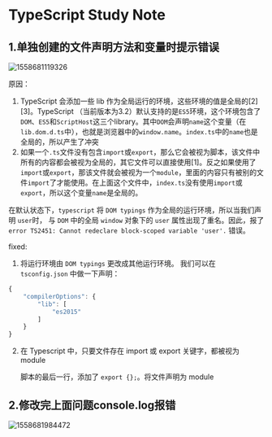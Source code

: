 # TypeScript  Study Note

## 1.单独创建的文件声明方法和变量时提示错误

![1558681119326](C:\Users\Administrator\AppData\Roaming\Typora\typora-user-images\1558681119326.png)

原因：

1. TypeScript 会添加一些 lib 作为全局运行的环境，这些环境的值是全局的[2][3]。TypeScript （当前版本为3.2）默认支持的是`ES5`环境，这个环境包含了`DOM`、`ES5`和`ScriptHost`这三个library。其中`DOM`会声明`name`这个变量（在`lib.dom.d.ts`中），也就是浏览器中的`window.name`。`index.ts`中的`name`也是全局的，所以产生了冲突
2. 如果一个`.ts`文件没有包含`import`或`export`，那么它会被视为脚本，该文件中所有的内容都会被视为全局的，其它文件可以直接使用[1]。反之如果使用了`import`或`export`，那该文件就会被视为一个`module`，里面的内容只有被别的文件`import`了才能使用。在上面这个文件中，`index.ts`没有使用`import`或`export`，所以这个变量`name`是全局的。

在默认状态下，`typescript` 将 `DOM typings` 作为全局的运行环境，所以当我们声明 `user`时， 与 `DOM` 中的全局 `window` 对象下的 `user` 属性出现了重名。因此，报了 `error TS2451: Cannot redeclare block-scoped variable 'user'.` 错误。

fixed:

1. 将运行环境由 `DOM typings` 更改成其他运行环境。
   我们可以在 `tsconfig.json` 中做一下声明：

```js
{
    "compilerOptions": {
        "lib": [
            "es2015"
        ]
    }
}
```

2. 在 Typescript 中，只要文件存在 import 或 export 关键字，都被视为 module

   脚本的最后一行，添加了 `export {};`。将文件声明为 module

## 2.修改完上面问题console.log报错

![1558681984472](C:\Users\Administrator\AppData\Roaming\Typora\typora-user-images\1558681984472.png)